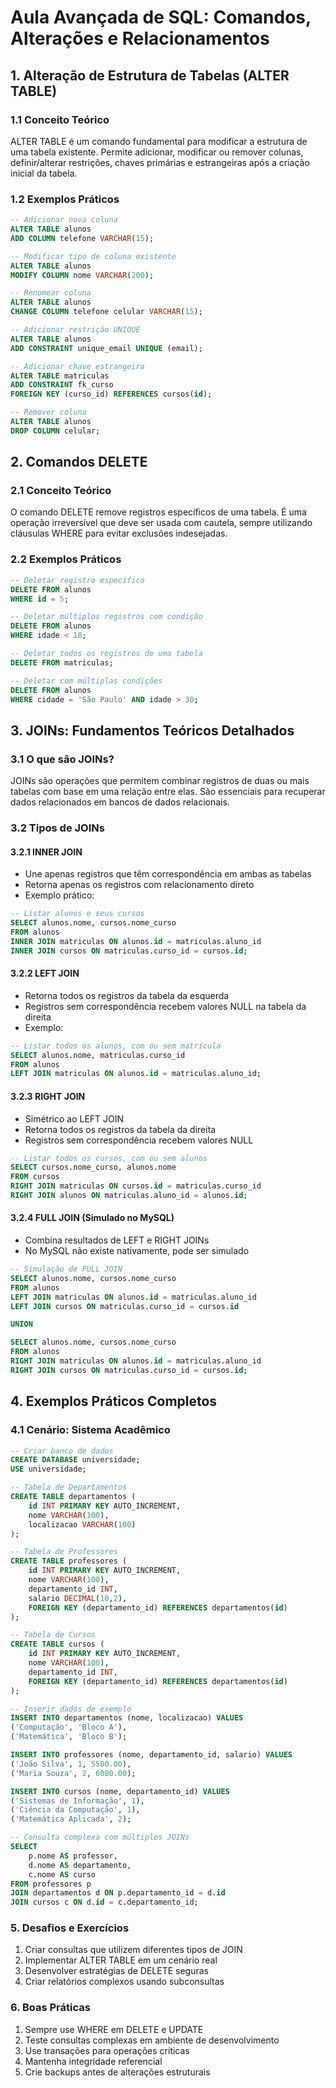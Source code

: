 # Aula Avançada de SQL: Comandos, Alterações e Relacionamentos

## 1. Alteração de Estrutura de Tabelas (ALTER TABLE)

### 1.1 Conceito Teórico
ALTER TABLE é um comando fundamental para modificar a estrutura de uma tabela existente. Permite adicionar, modificar ou remover colunas, definir/alterar restrições, chaves primárias e estrangeiras após a criação inicial da tabela.

### 1.2 Exemplos Práticos

```sql
-- Adicionar nova coluna
ALTER TABLE alunos 
ADD COLUMN telefone VARCHAR(15);

-- Modificar tipo de coluna existente
ALTER TABLE alunos 
MODIFY COLUMN nome VARCHAR(200);

-- Renomear coluna
ALTER TABLE alunos 
CHANGE COLUMN telefone celular VARCHAR(15);

-- Adicionar restrição UNIQUE
ALTER TABLE alunos 
ADD CONSTRAINT unique_email UNIQUE (email);

-- Adicionar chave estrangeira
ALTER TABLE matriculas 
ADD CONSTRAINT fk_curso 
FOREIGN KEY (curso_id) REFERENCES cursos(id);

-- Remover coluna
ALTER TABLE alunos 
DROP COLUMN celular;
```

## 2. Comandos DELETE 

### 2.1 Conceito Teórico
O comando DELETE remove registros específicos de uma tabela. É uma operação irreversível que deve ser usada com cautela, sempre utilizando cláusulas WHERE para evitar exclusões indesejadas.

### 2.2 Exemplos Práticos

```sql
-- Deletar registro específico
DELETE FROM alunos 
WHERE id = 5;

-- Deletar múltiplos registros com condição
DELETE FROM alunos 
WHERE idade < 18;

-- Deletar todos os registros de uma tabela
DELETE FROM matriculas;

-- Deletar com múltiplas condições
DELETE FROM alunos 
WHERE cidade = 'São Paulo' AND idade > 30;
```

## 3. JOINs: Fundamentos Teóricos Detalhados

### 3.1 O que são JOINs?
JOINs são operações que permitem combinar registros de duas ou mais tabelas com base em uma relação entre elas. São essenciais para recuperar dados relacionados em bancos de dados relacionais.

### 3.2 Tipos de JOINs

#### 3.2.1 INNER JOIN
- Une apenas registros que têm correspondência em ambas as tabelas
- Retorna apenas os registros com relacionamento direto
- Exemplo prático:

```sql
-- Listar alunos e seus cursos
SELECT alunos.nome, cursos.nome_curso
FROM alunos
INNER JOIN matriculas ON alunos.id = matriculas.aluno_id
INNER JOIN cursos ON matriculas.curso_id = cursos.id;
```

#### 3.2.2 LEFT JOIN
- Retorna todos os registros da tabela da esquerda
- Registros sem correspondência recebem valores NULL na tabela da direita
- Exemplo:

```sql
-- Listar todos os alunos, com ou sem matrícula
SELECT alunos.nome, matriculas.curso_id
FROM alunos
LEFT JOIN matriculas ON alunos.id = matriculas.aluno_id;
```

#### 3.2.3 RIGHT JOIN
- Simétrico ao LEFT JOIN
- Retorna todos os registros da tabela da direita
- Registros sem correspondência recebem valores NULL

```sql
-- Listar todos os cursos, com ou sem alunos
SELECT cursos.nome_curso, alunos.nome
FROM cursos
RIGHT JOIN matriculas ON cursos.id = matriculas.curso_id
RIGHT JOIN alunos ON matriculas.aluno_id = alunos.id;
```

#### 3.2.4 FULL JOIN (Simulado no MySQL)
- Combina resultados de LEFT e RIGHT JOINs
- No MySQL não existe nativamente, pode ser simulado

```sql
-- Simulação de FULL JOIN
SELECT alunos.nome, cursos.nome_curso
FROM alunos
LEFT JOIN matriculas ON alunos.id = matriculas.aluno_id
LEFT JOIN cursos ON matriculas.curso_id = cursos.id

UNION

SELECT alunos.nome, cursos.nome_curso
FROM alunos
RIGHT JOIN matriculas ON alunos.id = matriculas.aluno_id
RIGHT JOIN cursos ON matriculas.curso_id = cursos.id;
```

## 4. Exemplos Práticos Completos

### 4.1 Cenário: Sistema Acadêmico

```sql
-- Criar banco de dados
CREATE DATABASE universidade;
USE universidade;

-- Tabela de Departamentos
CREATE TABLE departamentos (
    id INT PRIMARY KEY AUTO_INCREMENT,
    nome VARCHAR(100),
    localizacao VARCHAR(100)
);

-- Tabela de Professores
CREATE TABLE professores (
    id INT PRIMARY KEY AUTO_INCREMENT,
    nome VARCHAR(100),
    departamento_id INT,
    salario DECIMAL(10,2),
    FOREIGN KEY (departamento_id) REFERENCES departamentos(id)
);

-- Tabela de Cursos
CREATE TABLE cursos (
    id INT PRIMARY KEY AUTO_INCREMENT,
    nome VARCHAR(100),
    departamento_id INT,
    FOREIGN KEY (departamento_id) REFERENCES departamentos(id)
);

-- Inserir dados de exemplo
INSERT INTO departamentos (nome, localizacao) VALUES 
('Computação', 'Bloco A'),
('Matemática', 'Bloco B');

INSERT INTO professores (nome, departamento_id, salario) VALUES
('João Silva', 1, 5500.00),
('Maria Souza', 2, 6000.00);

INSERT INTO cursos (nome, departamento_id) VALUES
('Sistemas de Informação', 1),
('Ciência da Computação', 1),
('Matemática Aplicada', 2);

-- Consulta complexa com múltiplos JOINs
SELECT 
    p.nome AS professor,
    d.nome AS departamento,
    c.nome AS curso
FROM professores p
JOIN departamentos d ON p.departamento_id = d.id
JOIN cursos c ON d.id = c.departamento_id;
```

### 5. Desafios e Exercícios

1. Criar consultas que utilizem diferentes tipos de JOIN
2. Implementar ALTER TABLE em um cenário real
3. Desenvolver estratégias de DELETE seguras
4. Criar relatórios complexos usando subconsultas

### 6. Boas Práticas

1. Sempre use WHERE em DELETE e UPDATE
2. Teste consultas complexas em ambiente de desenvolvimento
3. Use transações para operações críticas
4. Mantenha integridade referencial
5. Crie backups antes de alterações estruturais